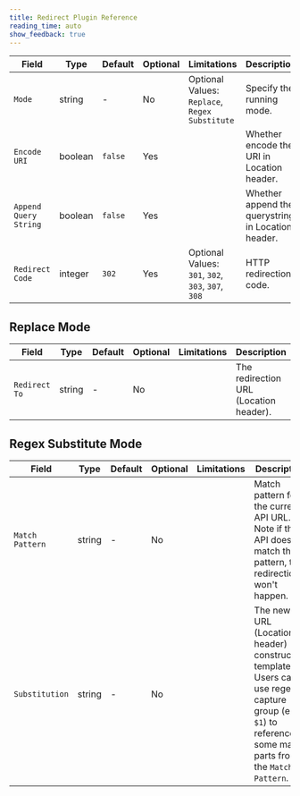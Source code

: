 ```yaml
---
title: Redirect Plugin Reference
reading_time: auto
show_feedback: true
---
```


| Field                   | Type    | Default | Optional | Limitations                                        | Description                                        |
|-------------------------|---------|---------|----------|----------------------------------------------------|----------------------------------------------------|
| `Mode`                  | string  | -       | No       | Optional Values: `Replace`, `Regex Substitute`     | Specify the running mode.                          |
| `Encode URI`            | boolean | `false` | Yes      |                                                    | Whether encode the URI in Location header.         |
| `Append Query String`   | boolean | `false` | Yes      |                                                    | Whether append the querystring in Location header. |
| `Redirect Code`         | integer | `302`   | Yes      | Optional Values: `301`, `302`, `303`, `307`, `308` | HTTP redirection code.                             |

Replace Mode
------------

| Field         | Type    | Default | Optional | Limitations | Description                            |
|---------------|---------|---------|----------|-------------|----------------------------------------|
| `Redirect To` | string  | -       | No       |             | The redirection URL (Location header). |

Regex Substitute Mode
---------------------

| Field           | Type     | Default | Optional | Limitations | Description                                                                                                                                                 |
|-----------------|----------|---------|----------|-------------|-------------------------------------------------------------------------------------------------------------------------------------------------------------|
| `Match Pattern` | string   | -       | No       |             | Match pattern for the current API URL. Note if the API doesn't match the pattern, the redirection won't happen.                                             |
| `Substitution`  | string   | -       | No       |             | The new URL (Location header) construction template. Users can use regex capture group (e.g., `$1`) to reference some match parts from the `Match Pattern`. |
